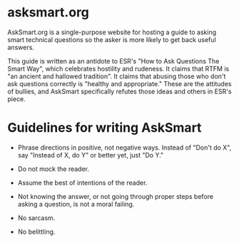 # asksmart.org

AskSmart.org is a single-purpose website for hosting a guide to
asking smart technical questions so the asker is more likely to get
back useful answers.

This guide is written as an antidote to ESR's "How to Ask Questions
The Smart Way", which celebrates hostility and rudeness.  It claims
that RTFM is "an ancient and hallowed tradition".  It claims that
abusing those who don't ask questions correctly is "healthy and
appropriate."  These are the attitudes of bullies, and AskSmart
specifically refutes those ideas and others in ESR's piece.

# Guidelines for writing AskSmart

* Phrase directions in positive, not negative ways.  Instead of
"Don't do X", say "Instead of X, do Y" or better yet, just "Do Y."

* Do not mock the reader.

* Assume the best of intentions of the reader.

* Not knowing the answer, or not going through proper steps before
asking a question, is not a moral failing.

* No sarcasm.

* No belittling.

